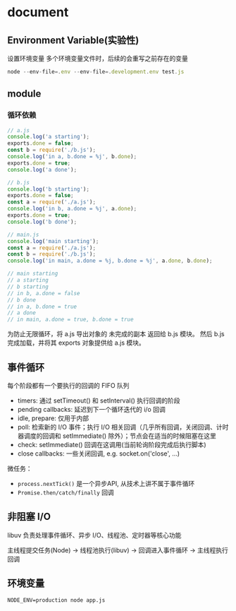 # document

## Environment Variable(实验性)

设置环境变量
多个环境变量文件时，后续的会重写之前存在的变量

```js
node --env-file=.env --env-file=.development.env test.js
```

## module

### 循环依赖

```js
// a.js
console.log('a starting');
exports.done = false;
const b = require('./b.js');
console.log('in a, b.done = %j', b.done);
exports.done = true;
console.log('a done'); 

// b.js
console.log('b starting');
exports.done = false;
const a = require('./a.js');
console.log('in b, a.done = %j', a.done);
exports.done = true;
console.log('b done'); 

// main.js
console.log('main starting');
const a = require('./a.js');
const b = require('./b.js');
console.log('in main, a.done = %j, b.done = %j', a.done, b.done); 

// main starting
// a starting
// b starting
// in b, a.done = false
// b done
// in a, b.done = true
// a done
// in main, a.done = true, b.done = true
```

为防止无限循环，将 a.js 导出对象的 未完成的副本 返回给 b.js 模块。 然后 b.js 完成加载，并将其 exports 对象提供给 a.js 模块。

## 事件循环

每个阶段都有一个要执行的回调的 FIFO 队列

- timers: 通过 setTimeout() 和 setInterval() 执行回调的阶段
- pending callbacks: 延迟到下一个循环迭代的 i/o 回调
- idle, prepare: 仅用于内部
- poll: 检索新的 I/O 事件；执行 I/O 相关回调（几乎所有回调，关闭回调、计时器调度的回调和 setImmediate() 除外）；节点会在适当的时候阻塞在这里
- check: setImmediate() 回调在这调用(当前轮询阶段完成后执行脚本)
- close callbacks: 一些关闭回调, e.g. socket.on('close', ...)

微任务：

- `process.nextTick()` 是一个异步API, 从技术上讲不属于事件循环
- `Promise.then/catch/finally` 回调

## 非阻塞 I/O

libuv 负责处理事件循环、异步 I/O、线程池、定时器等核心功能

主线程提交任务(Node) → 线程池执行(libuv) → 回调进入事件循环 → 主线程执行回调

## 环境变量

```shell
NODE_ENV=production node app.js
```
